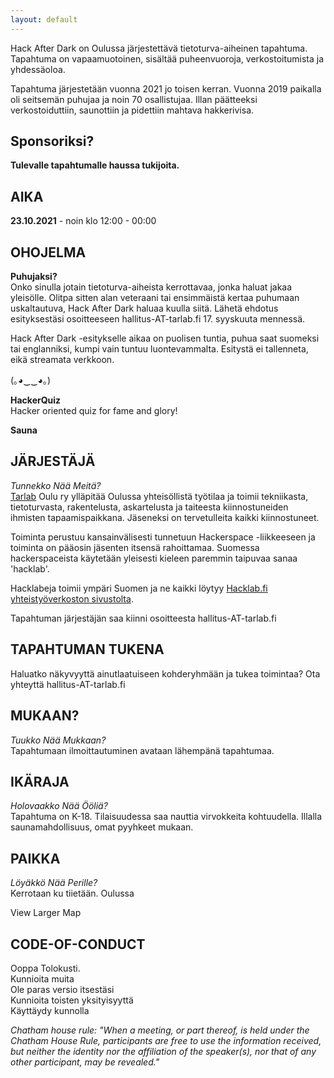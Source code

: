 ```yaml
---
layout: default
---
```

Hack After Dark on Oulussa järjestettävä tietoturva-aiheinen tapahtuma. Tapahtuma on vapaamuotoinen, sisältää puheenvuoroja, verkostoitumista ja yhdessäoloa.

Tapahtuma järjestetään vuonna 2021 jo toisen kerran. Vuonna 2019 paikalla oli seitsemän puhujaa ja noin 70 osallistujaa. Illan päätteeksi verkostoiduttiin, saunottiin ja pidettiin mahtava hakkerivisa.

## Sponsoriksi?
**Tulevalle tapahtumalle haussa tukijoita.**

## AIKA
**23.10.2021** - noin klo 12:00 - 00:00

## OHOJELMA

**Puhujaksi?**  
Onko sinulla jotain tietoturva-aiheista kerrottavaa, jonka haluat jakaa yleisölle. Olitpa sitten alan veteraani tai ensimmäistä kertaa puhumaan uskaltautuva, Hack After Dark haluaa kuulla siitä. Lähetä ehdotus esityksestäsi osoitteeseen hallitus-AT-tarlab.fi 17. syyskuuta mennessä.

Hack After Dark -esitykselle aikaa on puolisen tuntia, puhua saat suomeksi tai englanniksi, kumpi vain tuntuu luontevammalta. Esitystä ei tallenneta, eikä streamata verkkoon.

(｡◕‿‿◕｡)

**HackerQuiz**  
Hacker oriented quiz for fame and glory!

**Sauna**

## JÄRJESTÄJÄ
*Tunnekko Nää Meitä?*  
[Tarlab](http://tarlab.fi/) Oulu ry ylläpitää Oulussa yhteisöllistä työtilaa ja toimii tekniikasta, tietoturvasta, rakentelusta, askartelusta ja taiteesta kiinnostuneiden ihmisten tapaamispaikkana. Jäseneksi on tervetulleita kaikki kiinnostuneet.

Toiminta perustuu kansainvälisesti tunnetuun Hackerspace -liikkeeseen ja toiminta on pääosin jäsenten itsensä rahoittamaa. Suomessa hackerspaceista käytetään yleisesti kieleen paremmin taipuvaa sanaa 'hacklab'.

Hacklabeja toimii ympäri Suomen ja ne kaikki löytyy [Hacklab.fi yhteistyöverkoston sivustolta](https://hacklab.fi/).

Tapahtuman järjestäjän saa kiinni osoitteesta hallitus-AT-tarlab.fi

## TAPAHTUMAN TUKENA
Haluatko näkyvyyttä ainutlaatuiseen kohderyhmään ja tukea toimintaa?
Ota yhteyttä hallitus-AT-tarlab.fi

## MUKAAN?
*Tuukko Nää Mukkaan?*  
Tapahtumaan ilmoittautuminen avataan lähempänä tapahtumaa.

## IKÄRAJA
*Holovaakko Nää Ööliä?*  
Tapahtuma on K-18.
Tilaisuudessa saa nauttia virvokkeita kohtuudella.
Illalla saunamahdollisuus, omat pyyhkeet mukaan.

## PAIKKA
*Löyäkkö Nää Perille?*  
Kerrotaan ku tiietään.
Oulussa


View Larger Map

## CODE-OF-CONDUCT
Ooppa Tolokusti.  
Kunnioita muita  
Ole paras versio itsestäsi  
Kunnioita toisten yksityisyyttä  
Käyttäydy kunnolla  

*Chatham house rule: "When a meeting, or part thereof, is held under the Chatham House Rule, participants are free to use the information received, but neither the identity nor the affiliation of the speaker(s), nor that of any other participant, may be revealed."*
